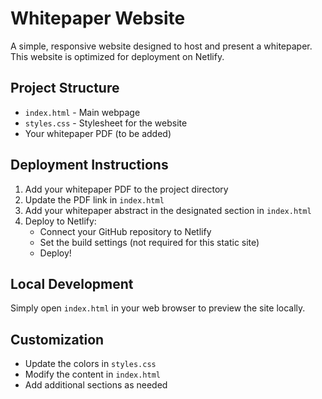 # Whitepaper Website

A simple, responsive website designed to host and present a whitepaper. This website is optimized for deployment on Netlify.

## Project Structure
- `index.html` - Main webpage
- `styles.css` - Stylesheet for the website
- Your whitepaper PDF (to be added)

## Deployment Instructions

1. Add your whitepaper PDF to the project directory
2. Update the PDF link in `index.html`
3. Add your whitepaper abstract in the designated section in `index.html`
4. Deploy to Netlify:
   - Connect your GitHub repository to Netlify
   - Set the build settings (not required for this static site)
   - Deploy!

## Local Development
Simply open `index.html` in your web browser to preview the site locally.

## Customization
- Update the colors in `styles.css`
- Modify the content in `index.html`
- Add additional sections as needed
